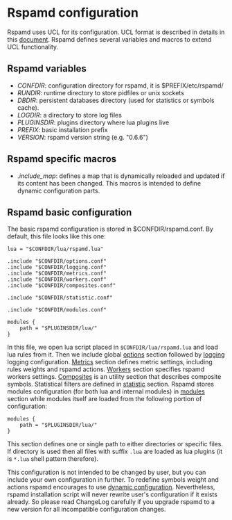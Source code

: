 # Rspamd configuration

Rspamd uses UCL for its configuration. UCL format is described in details in
this [document](ucl.md). Rspamd defines several variables and macros to extend
UCL functionality.

## Rspamd variables

- *CONFDIR*: configuration directory for rspamd, it is $PREFIX/etc/rspamd/
- *RUNDIR*: runtime directory to store pidfiles or unix sockets
- *DBDIR*: persistent databases directory (used for statistics or symbols cache).
- *LOGDIR*: a directory to store log files
- *PLUGINSDIR*: plugins directory where lua plugins live
- *PREFIX*: basic installation prefix
- *VERSION*: rspamd version string (e.g. "0.6.6")

## Rspamd specific macros

- *.include_map*: defines a map that is dynamically reloaded and updated if its
content has been changed. This macros is intended to define dynamic configuration
parts.

## Rspamd basic configuration

The basic rspamd configuration is stored in $CONFDIR/rspamd.conf. By default, this
file looks like this one:

~~~nginx
lua = "$CONFDIR/lua/rspamd.lua"

.include "$CONFDIR/options.conf"
.include "$CONFDIR/logging.conf"
.include "$CONFDIR/metrics.conf"
.include "$CONFDIR/workers.conf"
.include "$CONFDIR/composites.conf"

.include "$CONFDIR/statistic.conf"

.include "$CONFDIR/modules.conf"

modules {
	path = "$PLUGINSDIR/lua/"
}
~~~

In this file, we open lua script placed in `$CONFDIR/lua/rspamd.lua` and load
lua rules from it. Then we include global [options](options.md) section followed
by [logging](logging.md) logging configuration. [Metrics](metrics.md) section defines
metric settings, including rules weights and rspamd actions. [Workers](workers.md)
section specifies rspamd workers settings. [Composites](composites.md) is an utility
section that describes composite symbols. Statistical filters are defined in 
[statistic](statistic.md) section. Rspamd stores modules configuration (for both lua
and internal modules) in [modules](../modules/index.md) section while modules itself are
loaded from the following portion of configuration:

~~~nginx
modules {
	path = "$PLUGINSDIR/lua/"
}
~~~

This section defines one or single path to either directories or specific files.
If directory is used then all files with suffix `.lua` are loaded as lua plugins
(it is `*.lua` shell pattern therefore).

This configuration is not intended to be changed by user, but you can include your
own configuration in further. To redefine symbols weight and actions rspamd encourages
to use [dynamic configuration](settings.md). Nevertheless, rspamd installation
script will never rewrite user's configuration if it exists already. So please 
read ChangeLog carefully if you upgrade rspamd to a new version for all incompatible
configuration changes.
